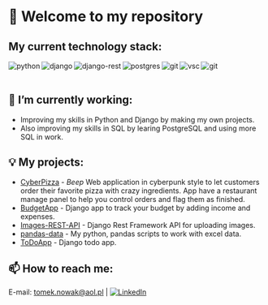 # 👋 Welcome to my repository

## My current technology stack:
<img align="left" alt="python" src="https://img.shields.io/badge/Python-FFD43B?style=for-the-badge&logo=python&logoColor=blue"/>
<img align="left" alt="django" src="https://img.shields.io/badge/Django-092E20?style=for-the-badge&logo=django&logoColor=green"/>
<img align="left" alt="django-rest" src="https://img.shields.io/badge/django%20rest-ff1709?style=for-the-badge&logo=django&logoColor=white"/>
<img align="left" alt="postgres" src="https://img.shields.io/badge/postgres-%23316192.svg?&style=for-the-badge&logo=postgresql&logoColor=white"/>
<img align="left" alt="git" src="https://img.shields.io/badge/GIT-E44C30?style=for-the-badge&logo=git&logoColor=white"/>
<img align="left" alt="vsc" src="https://img.shields.io/badge/Linux-FCC624?style=for-the-badge&logo=linux&logoColor=black"/>
<img align="left" alt="git" src="https://img.shields.io/badge/Visual_Studio_Code-0078D4?style=for-the-badge&logo=visual%20studio%20code&logoColor=white"/><br><br>

## 🔭 I’m currently working:
- Improving my skills in Python and Django by making my own projects.
- Also improving my skills in SQL by learing PostgreSQL and using more SQL in work.

## :bulb: My projects:
- [CyberPizza](https://github.com/Tomz899/OrderPizza) - *Beep* Web application in cyberpunk style to let customers order their favorite pizza with crazy
ingredients. App have a restaurant manage panel to help you control orders and flag them as finished.
- [BudgetApp](https://github.com/Tomz899/BudgetApp) - Django app to track your budget by adding income and expenses.
- [Images-REST-API](https://github.com/Tomz899/Images-REST-API) - Django Rest Framework API for uploading images. 
- [pandas-data](https://github.com/Tomz899/pandas-data) - My python, pandas scripts to work with excel data.
- [ToDoApp](https://github.com/Tomz899/ToDoApp) - Django todo app.

## 📫 How to reach me:
E-mail: [tomek.nowak@aol.pl](mailto:tomek.nowak@aol.pl) | [![LinkedIn](https://img.shields.io/badge/LinkedIn-0077B5?style=for-the-badge&logo=linkedin&logoColor=white)](https://www.linkedin.com/in/tomasz-nowak-243830108/)
